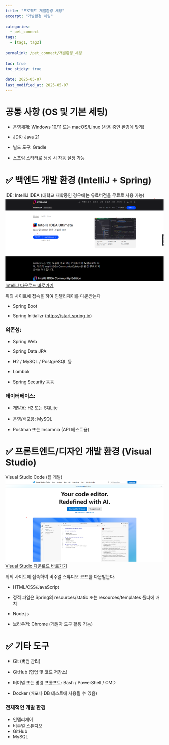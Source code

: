 ```yaml
---
title: "프로젝트 개발환경 세팅"
excerpt: "개발환경 세팅"

categories:
  - pet_connect
tags:
  - [tag1, tag2]

permalink: /pet_connect/개발환경_세팅

toc: true
toc_sticky: true

date: 2025-05-07
last_modified_at: 2025-05-07
---
```


# 공통 사항 (OS 및 기본 세팅)

- 운영체제: Windows 10/11 또는 macOS/Linux (사용 중인 환경에 맞게)

- JDK: Java 21

- 빌드 도구: Gradle 

- 스프링 스타터로 생성 시 자동 설정 가능

# ✅ 백엔드 개발 환경 (IntelliJ + Spring)
IDE: IntelliJ IDEA (대학교 재학중인 경우에는 유료버전을 무료로 사용 가능)
![Jekyll 이미지 예시](/assets/images/posts_img/fireballs/intelij1.png)
[IntelliJ 다운로드 바로가기](https://www.jetbrains.com/ko-kr/idea/download/?section=windows)

위의 사이트에 접속을 하여 인텔리제이를 다운받는다

- Spring Boot

- Spring Initializr (https://start.spring.io)

### 의존성:

- Spring Web

- Spring Data JPA

- H2 / MySQL / PostgreSQL 등 

- Lombok

- Spring Security 등등

### 데이터베이스:

- 개발용: H2 또는 SQLite

- 운영/배포용: MySQL

- Postman 또는 Insomnia (API 테스트용)

# ✅ 프론트엔드/디자인 개발 환경 (Visual Studio)
Visual Studio Code (웹 개발)
![Jekyll 이미지 예시](/assets/images/posts_img/fireballs/visualstudiocode1.png)
[Visual Studio 다운로드 바로가기](https://code.visualstudio.com/) 

위의 사이트에 접속하여 비주얼 스튜디오 코드를 다운받는다.

- HTML/CSS/JavaScript

- 정적 파일은 Spring의 resources/static 또는 resources/templates 폴더에 배치

- Node.js

- 브라우저: Chrome (개발자 도구 활용 가능)

# ✅ 기타 도구
- Git (버전 관리)

- GitHub (협업 및 코드 저장소)

- 터미널 또는 명령 프롬프트: Bash / PowerShell / CMD

- Docker (배포나 DB 테스트에 사용될 수 있음)

### 전체적인 개발 환경

- 인텔리제이
- 비주얼 스튜디오
- GitHub
- MySQL

